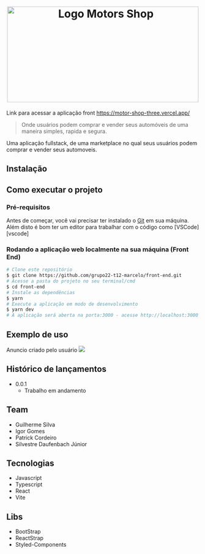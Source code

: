 <h1 align="center"><img src="https://user-images.githubusercontent.com/98761413/219536157-8387c058-51de-45f4-aa6c-2eb4d21bbf3d.png" alt="Logo Motors Shop" height="250" width="500"/></h1>

Link para acessar a aplicação front https://motor-shop-three.vercel.app/

> Onde usuários podem comprar e vender seus automóveis de uma maneira simples, rapida e segura.

Uma aplicação fullstack, de uma marketplace no qual seus usuários podem comprar e vender seus automoveis.

## Instalação

## Como executar o projeto

### Pré-requisitos

Antes de começar, você vai precisar ter instalado o [Git](https://git-scm.com) em sua máquina.
Além disto é bom ter um editor para trabalhar com o código como [VSCode][vscode]

### Rodando a aplicação web localmente na sua máquina (Front End)

```bash
# Clone este repositório
$ git clone https://github.com/grupo22-t12-marcelo/front-end.git
# Acesse a pasta do projeto no seu terminal/cmd
$ cd front-end
# Instale as dependências
$ yarn
# Execute a aplicação em modo de desenvolvimento
$ yarn dev
# A aplicação será aberta na porta:3000 - acesse http://localhost:3000
```

## Exemplo de uso

Anuncio criado pelo usuário
<img src="https://user-images.githubusercontent.com/98761413/219542086-1a100425-8028-4696-b964-94da9c137833.png"/>

## Histórico de lançamentos

- 0.0.1
  - Trabalho em andamento

## Team

- Guilherme Silva
- Igor Gomes
- Patrick Cordeiro
- Silvestre Daufenbach Júnior

## Tecnologias

- Javascript
- Typescript
- React
- Vite

## Libs

- BootStrap
- ReactStrap
- Styled-Components
